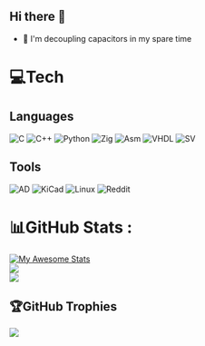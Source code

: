 ## Hi there 👋

- 🔭 I'm decoupling capacitors in my spare time

# 💻Tech
## Languages
![C](https://img.shields.io/badge/c-%2300599C.svg?style=for-the-badge&logo=c&logoColor=white)
![C++](https://img.shields.io/badge/c++-%2300599C.svg?style=for-the-badge&logo=c%2B%2B&logoColor=white)
![Python](https://img.shields.io/badge/python-3670A0?style=for-the-badge&logo=python&logoColor=ffdd54)
![Zig](https://img.shields.io/badge/Zig-%23F7A41D.svg?style=for-the-badge&logo=zig&logoColor=white)
![Asm](https://img.shields.io/badge/Assembly-%2300599C?style=for-the-badge&logoColor=white)
![VHDL](https://img.shields.io/badge/VHDL-%2368BC71?style=for-the-badge&logoColor=white)
![SV](https://img.shields.io/badge/SystemVerilog-%2368BC71?style=for-the-badge&logoColor=white)

## Tools
![AD](https://img.shields.io/badge/Altium_Designer-%23A5915F?style=for-the-badge&logo=altiumdesigner&logoColor=white)
![KiCad](https://img.shields.io/badge/KiCad-%23314CB0?style=for-the-badge&logo=kicad&logoColor=white)
![Linux](https://img.shields.io/badge/Linux-%23FCC624?style=for-the-badge&logo=linux&logoColor=white)
![Reddit](https://img.shields.io/badge/Reddit-%23FF4500?style=for-the-badge&logo=reddit&logoColor=white)

# 📊GitHub Stats :
[![My Awesome Stats](https://awesome-github-stats.azurewebsites.net/user-stats/noxet?cardType=level-alternate&theme=tokyonight&preferLogin=true)](https://git.io/awesome-stats-card)<br/>
![](https://github-readme-streak-stats.herokuapp.com/?user=noxet&theme=tokyonight&hide_border=false)<br/>
![](https://github-readme-stats.vercel.app/api/top-langs/?username=noxet&theme=tokyonight&hide_border=false&include_all_commits=false&count_private=true&layout=compact)

## 🏆GitHub Trophies
![](https://github-trophies.vercel.app/?username=noxet&theme=onedark&no-frame=true&no-bg=false&margin-w=4)

